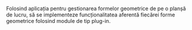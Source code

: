 Folosind aplicația pentru gestionarea formelor geometrice de pe o planșă de lucru, 
să se implementeze funcționalitatea aferentă fiecărei forme geometrice folosind module de tip plug-in. 
